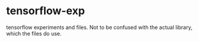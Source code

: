 # tensorflow-exp
tensorflow experiments and files. Not to be confused with the actual library, which the files do use.
